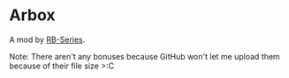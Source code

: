 # Arbox
A mod by [RB-Series](https://www.youtube.com/channel/UCC3ezszbfRDrUo5vlf7u9yQ).

Note: There aren't any bonuses because GitHub won't let me upload them because of their file size >:C
